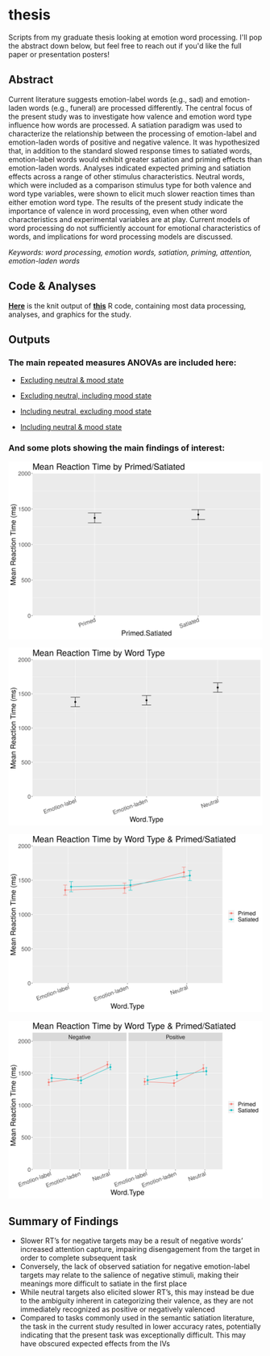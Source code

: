 # thesis

Scripts from my graduate thesis looking at emotion word processing. I'll pop the abstract down below, but feel free to reach out if you'd like the full paper or presentation posters!

## Abstract

Current literature suggests emotion-label words (e.g., sad) and emotion-laden words (e.g., funeral) are processed differently. The central focus of the present study was to investigate how valence and emotion word type influence how words are processed. A satiation paradigm was used to characterize the relationship between the processing of emotion-label and emotion-laden words of positive and negative valence. It was hypothesized that, in addition to the standard slowed response times to satiated words, emotion-label words would exhibit greater satiation and priming effects than emotion-laden words. Analyses indicated expected priming and satiation effects across a range of other stimulus characteristics. Neutral words, which were included as a comparison stimulus type for both valence and word type variables, were shown to elicit much slower reaction times than either emotion word type. The results of the present study indicate the importance of valence in word processing, even when other word characteristics and experimental variables are at play. Current models of word processing do not sufficiently account for emotional characteristics of words, and implications for word processing models are discussed.

*Keywords: word processing, emotion words, satiation, priming, attention, emotion-laden words*

## Code & Analyses

[**Here**]() is the knit output of [**this**]() R code, containing most data processing, analyses, and graphics for the study. 

## Outputs

### The main repeated measures ANOVAs are included here:

- [Excluding neutral & mood state](/rm.noneu.nomood.html)

- [Excluding neutral, including mood state](/rm.noneu.mood.html)

- [Including neutral, excluding mood state](/rm.neu.nomood.html)

- [Including neutral & mood state](/rm.neu.mood.html)

### And some plots showing the main findings of interest:

![Mean Reaction Time by Primed/Satiated](/Thesis-Code-Github_files/figure-html/Graphics-3.png)

![Mean Reaction Time by Word Type](/Thesis-Code-Github_files/figure-html/Graphics-8.png)

![Mean Reaction Time by Word Type & Primed/Satiated](/Thesis-Code-Github_files/figure-html/Graphics-9.png)

![Mean Reaction Time by Word Type, Primed/Satiated, and Valence](/Thesis-Code-Github_files/figure-html/Graphics-10.png)

## Summary of Findings

- Slower RT’s for negative targets may be a result of negative words’ increased attention capture, impairing disengagement from the target in order to complete subsequent task
- Conversely, the lack of observed satiation for negative emotion-label targets may relate to the salience of negative stimuli, making their meanings more difficult to satiate in the first place
- While neutral targets also elicited slower RT’s, this may instead be due to the ambiguity inherent in categorizing their valence, as they are not immediately recognized as positive or negatively valenced
- Compared to tasks commonly used in the semantic satiation literature, the task in the current study resulted in lower accuracy rates, potentially indicating that the present task was exceptionally difficult. This may have obscured expected effects from the IVs
